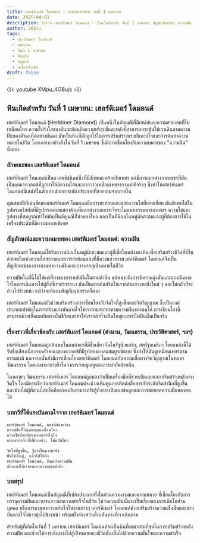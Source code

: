 ```yaml
---
title: เฮอร์คิเมอร์ ไดมอนด์ - หินเกิดสำหรับ วันที่ 1 เมษายน
date: 2025-04-01
description: สำรวจ เฮอร์คิเมอร์ ไดมอนด์ - หินเกิดสำหรับ วันที่ 1 เมษายน สัญลักษณ์ของ ความฝัน มาเรียนรู้ความหมายลึกซึ้งของหินพิเศษนี้
author: 365วัน
tags:
  - เฮอร์คิเมอร์ ไดมอนด์
  - เมษายน
  - วันที่ 1 เมษายน
  - หินเกิด
  - อัญมณี
  - เครื่องประดับ
draft: false
---
```


{{< youtube XMpu_4OBujs >}}

## หินเกิดสำหรับ วันที่ 1 เมษายน: เฮอร์คิเมอร์ ไดมอนด์

เฮอร์คิเมอร์ ไดมอนด์ (Herkimer Diamond) เป็นหนึ่งในอัญมณีที่มีเสน่ห์และความสวยงามที่ไม่เหมือนใคร ความโปร่งใสของมันสะท้อนถึงความบริสุทธิ์และพลังที่สามารถกระตุ้นให้เราเดินตามความฝันของตัวเองได้อย่างมั่นคง มันเป็นหินที่มักถูกใช้ในการเสริมสร้างแรงบันดาลใจและการค้นหาความหมายในชีวิต โดยเฉพาะอย่างยิ่งในวันที่ 1 เมษายน ซึ่งมีการเชื่อมโยงกับความหมายของ "ความฝัน" นั่นเอง

### ลักษณะของ เฮอร์คิเมอร์ ไดมอนด์

เฮอร์คิเมอร์ ไดมอนด์เป็นควอตซ์ชนิดหนึ่งที่มีลักษณะคล้ายกับเพชร แต่มีการแยกต่างจากเพชรที่มันเป็นแค่แร่ควอตซ์ที่ถูกทำให้มีความใสและแวววาวเหมือนเพชรธรรมชาติจริงๆ ซึ่งทำให้เฮอร์คิเมอร์ ไดมอนด์มีเสน่ห์ในตัวเอง ด้วยการเปล่งประกายที่สวยงามจากภายใน

คุณสมบัติที่เด่นชัดของเฮอร์คิเมอร์ ไดมอนด์คือการสะท้อนแสงและความใสที่ยอดเยี่ยม มันมักพบได้ในรูปทรงคริสตัลที่มีรูปทรงแหลมสองด้านที่แตกต่างจากการเจียระไนแบบธรรมดาของเพชร ความใสและรูปทรงที่สมบูรณ์ทำให้มันเป็นอัญมณีที่น่าหลงใหล และเป็นที่นิยมในหมู่นักสะสมและผู้ที่ต้องการใช้ในเครื่องประดับที่มีความหมายพิเศษ

### สัญลักษณ์และความหมายของ เฮอร์คิเมอร์ ไดมอนด์: ความฝัน

เฮอร์คิเมอร์ ไดมอนด์ได้รับความนิยมในหมู่นักสะสมและผู้ที่เชื่อในพลังของหินเพื่อเสริมสร้างชีวิตที่ดีขึ้น ด้วยพลังแห่งความใสสะอาดและการสะท้อนแสงที่มีความสวยงาม เฮอร์คิเมอร์ ไดมอนด์จึงเป็นสัญลักษณ์ของการตามหาความฝันและการบรรลุเป้าหมายในชีวิต

ความฝันในที่นี้ไม่ใช่แค่เรื่องของการหลับฝันในยามค่ำคืน แต่หมายถึงการมีความมุ่งมั่นและแรงบันดาลใจในการเดินทางไปสู่สิ่งที่เราปรารถนา มันเป็นการส่งเสริมให้เรากล้าแสวงหาสิ่งใหม่ ๆ และไม่กลัวที่จะก้าวไปข้างหน้า แม้ว่าจะต้องเผชิญกับอุปสรรคก็ตาม

เฮอร์คิเมอร์ ไดมอนด์ยังช่วยเสริมสร้างการเชื่อมโยงกับจิตใจที่สูงขึ้นและจิตวิญญาณ ซึ่งเป็นองค์ประกอบสำคัญในการสร้างแรงบันดาลใจให้เราสามารถทำตามความฝันของตนได้ การเชื่อมโยงนี้สามารถช่วยเปิดเผยทิศทางในชีวิตและทำให้เรากล้าที่จะฝันใหญ่และทำให้ฝันนั้นเป็นจริง

### เรื่องราวที่เกี่ยวข้องกับ เฮอร์คิเมอร์ ไดมอนด์ (ตำนาน, วัฒนธรรม, ประวัติศาสตร์, ฯลฯ)

เฮอร์คิเมอร์ ไดมอนด์ถูกค้นพบในแหล่งแร่ที่มีชื่อเดียวกันในรัฐนิวยอร์ก, สหรัฐอเมริกา โดยแหล่งนี้ได้รับชื่อเสียงเนื่องจากลักษณะของควอตซ์ที่มีรูปทรงแหลมสมบูรณ์แบบ ซึ่งทำให้มันดูเหมือนเพชรตามธรรมชาติ นอกจากนั้นยังมีการเชื่อมโยงเฮอร์คิเมอร์ ไดมอนด์กับความเชื่อทางจิตวิญญาณในหลายวัฒนธรรม โดยเฉพาะอย่างยิ่งในวงการสายมูเตลูและการบำบัดด้วยหิน

ในหลายๆ วัฒนธรรม เฮอร์คิเมอร์ ไดมอนด์ถูกมองว่าเป็นเครื่องมือที่ช่วยเปิดเผยและเสริมสร้างพลังทางจิตใจ โดยมีการเชื่อว่าเฮอร์คิเมอร์ ไดมอนด์จะช่วยเพิ่มพูนการติดต่อสื่อสารกับระดับจิตสำนึกที่สูงขึ้น และช่วยให้ผู้ที่สวมใส่หรือถือครองมันสามารถรับรู้ถึงการเปิดเผยข้อมูลและการต่อยอดความฝันของตนได้

### บทกวีที่ได้แรงบันดาลใจจาก เฮอร์คิเมอร์ ไดมอนด์

```
เฮอร์คิเมอร์ ไดมอนด์, แสงที่ส่องสว่าง
ความฝันที่ไม่เคยหยุดเคลื่อนไหว
ความใสที่สะท้อนความหวังในใจ
และพาเราก้าวไปข้างหน้า, ไม่หวั่นไหว

จิตใจที่สูงขึ้น, รู้แจ้งในความจริง
ฝันให้ใหญ่, แล้วไปให้ถึง
เฮอร์คิเมอร์ ไดมอนด์, หินแห่งความฝัน
ส่องแสงให้เราตามหาความสุขแท้จริง
```

### บทสรุป

เฮอร์คิเมอร์ ไดมอนด์เป็นอัญมณีที่เปล่งประกายทั้งในด้านความงามและความหมาย ที่เชื่อมโยงกับการบรรลุความฝันและการแสวงหาความสำเร็จในชีวิต ไม่ว่าความฝันนั้นจะเป็นเรื่องของการเติบโตส่วนบุคคล หรือการตามหาความสำเร็จในงานต่างๆ เฮอร์คิเมอร์ ไดมอนด์ช่วยเสริมสร้างความเชื่อมั่นและแรงบันดาลใจให้เรามุ่งไปข้างหน้า พร้อมทั้งส่องสว่างในเส้นทางที่เราเดินตาม

สำหรับผู้ที่เกิดในวันที่ 1 เมษายน เฮอร์คิเมอร์ ไดมอนด์จะเป็นหินที่เหมาะสมที่สุดในการเสริมสร้างพลังความฝัน และช่วยให้การเดินทางไปสู่เป้าหมายของชีวิตนั้นเต็มไปด้วยความมั่นใจและความสำเร็จ